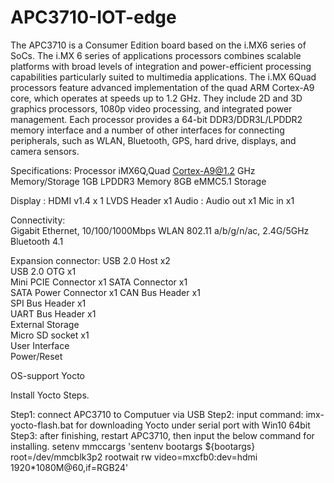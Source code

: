 # APC3710-IOT-edge
The APC3710 is a Consumer Edition board based on the i.MX6 series of SoCs. The i.MX 6 series of applications processors combines scalable platforms with broad levels of integration and power-efficient processing capabilities particularly suited to multimedia applications. The i.MX 6Quad processors feature advanced implementation of the quad ARM Cortex-A9 core, which operates at speeds up to 1.2 GHz. They include 2D and 3D graphics processors, 1080p video processing, and integrated power management. Each processor provides a 64-bit DDR3/DDR3L/LPDDR2 memory interface and a number of other interfaces for connecting peripherals, such as WLAN, Bluetooth, GPS, hard drive, displays, and camera sensors.

Specifications:
Processor
iMX6Q,Quad Cortex-A9@1.2 GHz
Memory/Storage
1GB LPDDR3 Memory
8GB eMMC5.1 Storage

Display	:
HDMI v1.4	x 1
LVDS Header   x1
Audio	:
Audio out	x1
Mic in   x1	

Connectivity:	
Gigabit Ethernet, 10/100/1000Mbps
WLAN 802.11 a/b/g/n/ac, 2.4G/5GHz
Bluetooth 4.1

Expansion connector:
USB 2.0 Host	x2		
USB 2.0 OTG	x1		
Mini PCIE Connector	x1
SATA Connector	x1	
SATA Power Connector	x1
CAN Bus Header	x1	
SPI Bus Header	x1	
UART Bus Header	x1	
External Storage			
Micro SD socket	x1	
User Interface			
Power/Reset


OS-support
Yocto

Install Yocto Steps.

Step1: connect APC3710 to Computuer via USB
Step2:  input command:  imx-yocto-flash.bat for downloading Yocto under serial port with Win10 64bit
Step3:  after finishing,  restart APC3710, then input the below command for installing.
setenv mmccargs  'sentenv bootargs ${bootargs} root=/dev/mmcblk3p2 rootwait rw video=mxcfb0:dev=hdmi 1920*1080M@60,if=RGB24'

